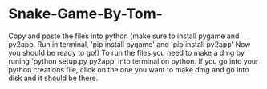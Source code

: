 # Snake-Game-By-Tom-
Copy and paste the files into python (make sure to install pygame and py2app. Run in terminal, 'pip install pygame' and 'pip install py2app' Now you should be ready to go!)
To run the files you need to make a dmg by runing 'python setup.py py2app' into terminal on python.
If you go into your python creations file, click on the one you want to make dmg and go into disk and it should be there.
